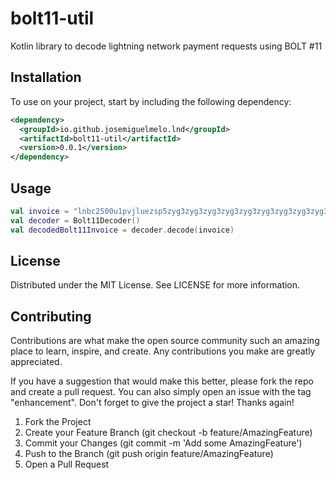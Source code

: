 # bolt11-util

Kotlin library to decode lightning network payment requests using BOLT #11

## Installation

To use on your project, start by including the following dependency:

```xml
<dependency>
  <groupId>io.github.josemiguelmelo.lnd</groupId>
  <artifactId>bolt11-util</artifactId>
  <version>0.0.1</version>
</dependency>
```

## Usage

```kotlin
val invoice = "lnbc2500u1pvjluezsp5zyg3zyg3zyg3zyg3zyg3zyg3zyg3zyg3zyg3zyg3zyg3zyg3zygspp5qqqsyqcyq5rqwzqfqqqsyqcyq5rqwzqfqqqsyqcyq5rqwzqfqypqdq5xysxxatsyp3k7enxv4jsxqzpu9qrsgquk0rl77nj30yxdy8j9vdx85fkpmdla2087ne0xh8nhedh8w27kyke0lp53ut353s06fv3qfegext0eh0ymjpf39tuven09sam30g4vgpfna3rh"
val decoder = Bolt11Decoder()
val decodedBolt11Invoice = decoder.decode(invoice)
```

## License

Distributed under the MIT License. See LICENSE for more information.

## Contributing

Contributions are what make the open source community such an amazing place to learn, inspire, and create. Any contributions you make are greatly appreciated.

If you have a suggestion that would make this better, please fork the repo and create a pull request. You can also simply open an issue with the tag "enhancement". Don't forget to give the project a star! Thanks again!

1. Fork the Project
2. Create your Feature Branch (git checkout -b feature/AmazingFeature)
3. Commit your Changes (git commit -m 'Add some AmazingFeature')
4. Push to the Branch (git push origin feature/AmazingFeature)
5. Open a Pull Request
